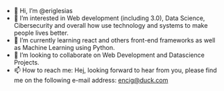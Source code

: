 - 👋 Hi, I’m @eriglesias
- 👀 I’m interested in Web development (including 3.0), Data Science, Cibersecurity and overall how use technology and systems to make people lives better.
- 🌱 I’m currently learning react and others front-end frameworks  as well as Machine Learning using Python.
- 💞️ I’m looking to collaborate on Web Development and Datascience Projects. 
- 📫 How to reach me: Hej, looking forward to hear from you, please find me on the following e-mail address: encig@duck.com

<!---
eriglesias/eriglesias is a ✨ special ✨ repository because its `README.md` (this file) appears on your GitHub profile.
You can click the Preview link to take a look at your changes.
--->
